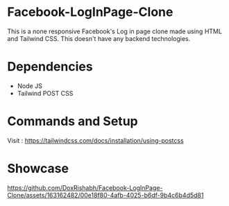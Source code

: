 # Facebook-LogInPage-Clone
This is a none responsive Facebook's Log in page clone made using HTML and Tailwind CSS. This doesn't have any backend technologies.

# Dependencies
- Node JS
- Tailwind POST CSS

# Commands and Setup
Visit : https://tailwindcss.com/docs/installation/using-postcss

# Showcase
https://github.com/DoxRishabh/Facebook-LogInPage-Clone/assets/163162482/00e18f80-4afb-4025-b6df-9b4c6b4d5d81
